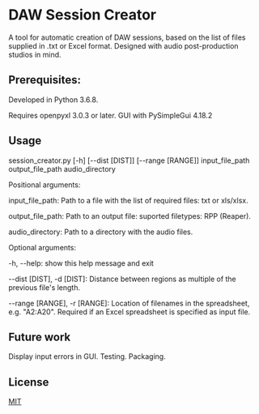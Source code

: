 # DAW Session Creator

A tool for automatic creation of DAW sessions, based on the list of files supplied in .txt or Excel format. Designed with audio post-production studios in mind.

## Prerequisites:
Developed in Python 3.6.8.

Requires openpyxl 3.0.3 or later.
GUI with PySimpleGui 4.18.2

## Usage

session_creator.py [-h] [--dist [DIST]] [--range [RANGE]] input_file_path output_file_path audio_directory



Positional arguments:

  input_file_path:      Path to a file with the list of required files: txt or xls/xlsx.

  output_file_path:      Path to an output file: suported filetypes: RPP
                        (Reaper).

  audio_directory:       Path to a directory with the audio files.

Optional arguments:

  -h, --help:            show this help message and exit

  --dist [DIST], -d [DIST]: Distance between regions as multiple of the previous
                        file's length.

  --range [RANGE], -r [RANGE]: Location of filenames in the spreadsheet, e.g. "A2:A20". Required if an Excel spreadsheet is specified as input file.


## Future work
Display input errors in GUI.
Testing.
Packaging.

## License
[MIT](https://choosealicense.com/licenses/mit/)
